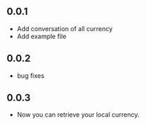 ## 0.0.1

- Add conversation of all currency
- Add example file

## 0.0.2

- bug fixes

## 0.0.3

- Now you can retrieve your local currency.
